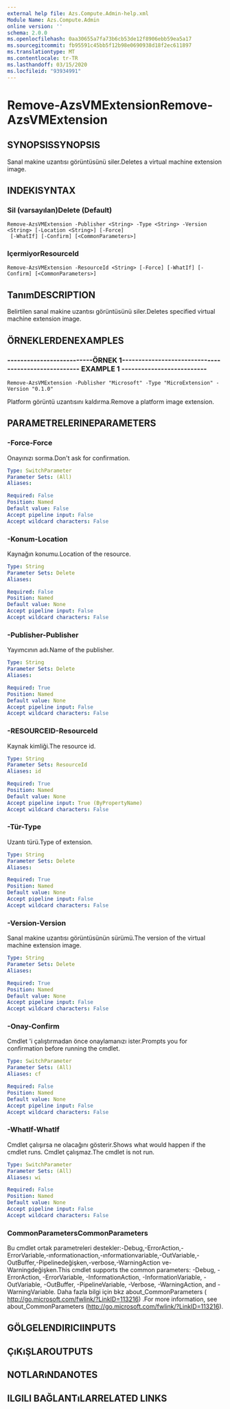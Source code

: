 ```yaml
---
external help file: Azs.Compute.Admin-help.xml
Module Name: Azs.Compute.Admin
online version: ''
schema: 2.0.0
ms.openlocfilehash: 0aa30655a7fa73b6cb53de12f8906ebb59ea5a17
ms.sourcegitcommit: fb95591c45bb5f12b98e0690938d18f2ec611897
ms.translationtype: MT
ms.contentlocale: tr-TR
ms.lasthandoff: 03/15/2020
ms.locfileid: "93934991"
---
```

# <span data-ttu-id="6ec93-101">Remove-AzsVMExtension</span><span class="sxs-lookup"><span data-stu-id="6ec93-101">Remove-AzsVMExtension</span></span>

## <span data-ttu-id="6ec93-102">SYNOPSIS</span><span class="sxs-lookup"><span data-stu-id="6ec93-102">SYNOPSIS</span></span>
<span data-ttu-id="6ec93-103">Sanal makine uzantısı görüntüsünü siler.</span><span class="sxs-lookup"><span data-stu-id="6ec93-103">Deletes a virtual machine extension image.</span></span>

## <span data-ttu-id="6ec93-104">INDEKI</span><span class="sxs-lookup"><span data-stu-id="6ec93-104">SYNTAX</span></span>

### <span data-ttu-id="6ec93-105">Sil (varsayılan)</span><span class="sxs-lookup"><span data-stu-id="6ec93-105">Delete (Default)</span></span>
```
Remove-AzsVMExtension -Publisher <String> -Type <String> -Version <String> [-Location <String>] [-Force]
 [-WhatIf] [-Confirm] [<CommonParameters>]
```

### <span data-ttu-id="6ec93-106">Içermiyor</span><span class="sxs-lookup"><span data-stu-id="6ec93-106">ResourceId</span></span>
```
Remove-AzsVMExtension -ResourceId <String> [-Force] [-WhatIf] [-Confirm] [<CommonParameters>]
```

## <span data-ttu-id="6ec93-107">Tanım</span><span class="sxs-lookup"><span data-stu-id="6ec93-107">DESCRIPTION</span></span>
<span data-ttu-id="6ec93-108">Belirtilen sanal makine uzantısı görüntüsünü siler.</span><span class="sxs-lookup"><span data-stu-id="6ec93-108">Deletes specified virtual machine extension image.</span></span>

## <span data-ttu-id="6ec93-109">ÖRNEKLERDEN</span><span class="sxs-lookup"><span data-stu-id="6ec93-109">EXAMPLES</span></span>

### <span data-ttu-id="6ec93-110">--------------------------ÖRNEK 1--------------------------</span><span class="sxs-lookup"><span data-stu-id="6ec93-110">-------------------------- EXAMPLE 1 --------------------------</span></span>
```
Remove-AzsVMExtension -Publisher "Microsoft" -Type "MicroExtension" -Version "0.1.0"
```

<span data-ttu-id="6ec93-111">Platform görüntü uzantısını kaldırma.</span><span class="sxs-lookup"><span data-stu-id="6ec93-111">Remove a platform image extension.</span></span>

## <span data-ttu-id="6ec93-112">PARAMETRELERINE</span><span class="sxs-lookup"><span data-stu-id="6ec93-112">PARAMETERS</span></span>

### <span data-ttu-id="6ec93-113">-Force</span><span class="sxs-lookup"><span data-stu-id="6ec93-113">-Force</span></span>
<span data-ttu-id="6ec93-114">Onayınızı sorma.</span><span class="sxs-lookup"><span data-stu-id="6ec93-114">Don't ask for confirmation.</span></span>

```yaml
Type: SwitchParameter
Parameter Sets: (All)
Aliases: 

Required: False
Position: Named
Default value: False
Accept pipeline input: False
Accept wildcard characters: False
```

### <span data-ttu-id="6ec93-115">-Konum</span><span class="sxs-lookup"><span data-stu-id="6ec93-115">-Location</span></span>
<span data-ttu-id="6ec93-116">Kaynağın konumu.</span><span class="sxs-lookup"><span data-stu-id="6ec93-116">Location of the resource.</span></span>

```yaml
Type: String
Parameter Sets: Delete
Aliases: 

Required: False
Position: Named
Default value: None
Accept pipeline input: False
Accept wildcard characters: False
```

### <span data-ttu-id="6ec93-117">-Publisher</span><span class="sxs-lookup"><span data-stu-id="6ec93-117">-Publisher</span></span>
<span data-ttu-id="6ec93-118">Yayımcının adı.</span><span class="sxs-lookup"><span data-stu-id="6ec93-118">Name of the publisher.</span></span>

```yaml
Type: String
Parameter Sets: Delete
Aliases: 

Required: True
Position: Named
Default value: None
Accept pipeline input: False
Accept wildcard characters: False
```

### <span data-ttu-id="6ec93-119">-RESOURCEID</span><span class="sxs-lookup"><span data-stu-id="6ec93-119">-ResourceId</span></span>
<span data-ttu-id="6ec93-120">Kaynak kimliği.</span><span class="sxs-lookup"><span data-stu-id="6ec93-120">The resource id.</span></span>

```yaml
Type: String
Parameter Sets: ResourceId
Aliases: id

Required: True
Position: Named
Default value: None
Accept pipeline input: True (ByPropertyName)
Accept wildcard characters: False
```

### <span data-ttu-id="6ec93-121">-Tür</span><span class="sxs-lookup"><span data-stu-id="6ec93-121">-Type</span></span>
<span data-ttu-id="6ec93-122">Uzantı türü.</span><span class="sxs-lookup"><span data-stu-id="6ec93-122">Type of extension.</span></span>

```yaml
Type: String
Parameter Sets: Delete
Aliases: 

Required: True
Position: Named
Default value: None
Accept pipeline input: False
Accept wildcard characters: False
```

### <span data-ttu-id="6ec93-123">-Version</span><span class="sxs-lookup"><span data-stu-id="6ec93-123">-Version</span></span>
<span data-ttu-id="6ec93-124">Sanal makine uzantısı görüntüsünün sürümü.</span><span class="sxs-lookup"><span data-stu-id="6ec93-124">The version of the virtual machine extension image.</span></span>

```yaml
Type: String
Parameter Sets: Delete
Aliases: 

Required: True
Position: Named
Default value: None
Accept pipeline input: False
Accept wildcard characters: False
```

### <span data-ttu-id="6ec93-125">-Onay</span><span class="sxs-lookup"><span data-stu-id="6ec93-125">-Confirm</span></span>
<span data-ttu-id="6ec93-126">Cmdlet 'i çalıştırmadan önce onaylamanızı ister.</span><span class="sxs-lookup"><span data-stu-id="6ec93-126">Prompts you for confirmation before running the cmdlet.</span></span>

```yaml
Type: SwitchParameter
Parameter Sets: (All)
Aliases: cf

Required: False
Position: Named
Default value: None
Accept pipeline input: False
Accept wildcard characters: False
```

### <span data-ttu-id="6ec93-127">-WhatIf</span><span class="sxs-lookup"><span data-stu-id="6ec93-127">-WhatIf</span></span>
<span data-ttu-id="6ec93-128">Cmdlet çalışırsa ne olacağını gösterir.</span><span class="sxs-lookup"><span data-stu-id="6ec93-128">Shows what would happen if the cmdlet runs.</span></span>
<span data-ttu-id="6ec93-129">Cmdlet çalışmaz.</span><span class="sxs-lookup"><span data-stu-id="6ec93-129">The cmdlet is not run.</span></span>

```yaml
Type: SwitchParameter
Parameter Sets: (All)
Aliases: wi

Required: False
Position: Named
Default value: None
Accept pipeline input: False
Accept wildcard characters: False
```

### <span data-ttu-id="6ec93-130">CommonParameters</span><span class="sxs-lookup"><span data-stu-id="6ec93-130">CommonParameters</span></span>
<span data-ttu-id="6ec93-131">Bu cmdlet ortak parametreleri destekler:-Debug,-ErrorAction,-ErrorVariable,-ınformationaction,-ınformationvariable,-OutVariable,-OutBuffer,-Pipelinedeğişken,-verbose,-WarningAction ve-Warningdeğişken.</span><span class="sxs-lookup"><span data-stu-id="6ec93-131">This cmdlet supports the common parameters: -Debug, -ErrorAction, -ErrorVariable, -InformationAction, -InformationVariable, -OutVariable, -OutBuffer, -PipelineVariable, -Verbose, -WarningAction, and -WarningVariable.</span></span> <span data-ttu-id="6ec93-132">Daha fazla bilgi için bkz about_CommonParameters ( http://go.microsoft.com/fwlink/?LinkID=113216) .</span><span class="sxs-lookup"><span data-stu-id="6ec93-132">For more information, see about_CommonParameters (http://go.microsoft.com/fwlink/?LinkID=113216).</span></span>

## <span data-ttu-id="6ec93-133">GÖLGELENDIRICI</span><span class="sxs-lookup"><span data-stu-id="6ec93-133">INPUTS</span></span>

## <span data-ttu-id="6ec93-134">ÇıKıŞLAR</span><span class="sxs-lookup"><span data-stu-id="6ec93-134">OUTPUTS</span></span>

## <span data-ttu-id="6ec93-135">NOTLARıNDA</span><span class="sxs-lookup"><span data-stu-id="6ec93-135">NOTES</span></span>

## <span data-ttu-id="6ec93-136">ILGILI BAĞLANTıLAR</span><span class="sxs-lookup"><span data-stu-id="6ec93-136">RELATED LINKS</span></span>

